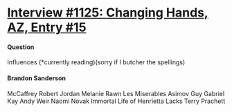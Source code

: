 # [Interview #1125: Changing Hands, AZ, Entry #15](https://www.theoryland.com/intvmain.php?i=1125#15)

#### Question

Influences (\*currently reading)(sorry if I butcher the spellings)

#### Brandon Sanderson

McCaffrey
Robert Jordan
Melanie Rawn
Les Miserables
Asimov
Guy Gabriel Kay
Andy Weir
Naomi Novak
Immortal Life of Henrietta Lacks
Terry Prachett


